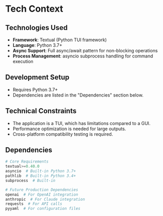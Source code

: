 # Tech Context

## Technologies Used
- **Framework**: Textual (Python TUI framework)
- **Language**: Python 3.7+
- **Async Support**: Full async/await pattern for non-blocking operations
- **Process Management**: asyncio subprocess handling for command execution

## Development Setup
- Requires Python 3.7+
- Dependencies are listed in the "Dependencies" section below.

## Technical Constraints
- The application is a TUI, which has limitations compared to a GUI.
- Performance optimization is needed for large outputs.
- Cross-platform compatibility testing is required.

## Dependencies

```python
# Core Requirements
textual>=0.40.0
asyncio  # Built-in Python 3.7+
pathlib  # Built-in Python 3.4+
subprocess  # Built-in

# Future Production Dependencies
openai  # For OpenAI integration
anthropic  # For Claude integration
requests  # For API calls
pyyaml  # For configuration files

